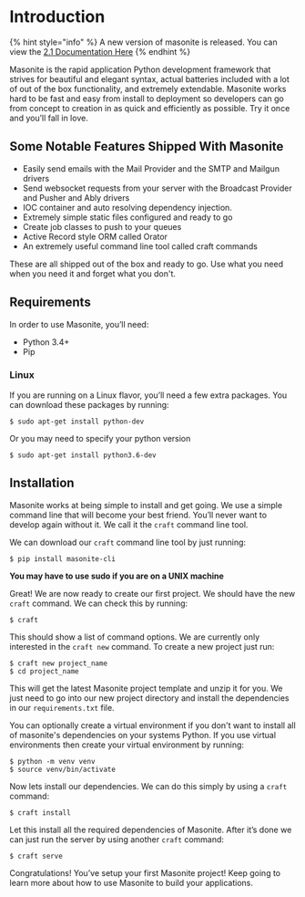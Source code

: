 # Introduction


{% hint style="info" %}
A new version of masonite is released. You can view the [2.1 Documentation Here](https://docs.masoniteproject.com/v/v2.1/)
{% endhint %}

Masonite is the rapid application Python development framework that strives for beautiful and elegant syntax, actual batteries included with a lot of out of the box functionality, and extremely extendable. Masonite works hard to be fast and easy from install to deployment so developers can go from concept to creation in as quick and efficiently as possible. Try it once and you’ll fall in love.

## Some Notable Features Shipped With Masonite

* Easily send emails with the Mail Provider and the SMTP and Mailgun drivers
* Send websocket requests from your server with the Broadcast Provider and Pusher and Ably drivers
* IOC container and auto resolving dependency injection.
* Extremely simple static files configured and ready to go
* Create job classes to push to your queues
* Active Record style ORM called Orator
* An extremely useful command line tool called craft commands

These are all shipped out of the box and ready to go. Use what you need when you need it and forget what you don't.

## Requirements

In order to use Masonite, you’ll need:

* Python 3.4+
* Pip

### Linux

If you are running on a Linux flavor, you’ll need a few extra packages. You can download these packages by running:

```text
$ sudo apt-get install python-dev
```

Or you may need to specify your python version

```text
$ sudo apt-get install python3.6-dev
```

## Installation

Masonite works at being simple to install and get going. We use a simple command line that will become your best friend. You’ll never want to develop again without it. We call it the `craft` command line tool.

We can download our `craft` command line tool by just running:

```text
$ pip install masonite-cli
```

**You may have to use sudo if you are on a UNIX machine**

Great! We are now ready to create our first project. We should have the new `craft` command. We can check this by running:

```text
$ craft
```

This should show a list of command options. We are currently only interested in the `craft new` command. To create a new project just run:

```text
$ craft new project_name
$ cd project_name
```

This will get the latest Masonite project template and unzip it for you. We just need to go into our new project directory and install the dependencies in our `requirements.txt` file.

You can optionally create a virtual environment if you don't want to install all of masonite's dependencies on your systems Python. If you use virtual environments then create your virtual environment by running:

```text
$ python -m venv venv
$ source venv/bin/activate
```

Now lets install our dependencies. We can do this simply by using a `craft` command:

```text
$ craft install
```

Let this install all the required dependencies of Masonite. After it’s done we can just run the server by using another `craft` command:

```text
$ craft serve
```

Congratulations! You’ve setup your first Masonite project! Keep going to learn more about how to use Masonite to build your applications.

